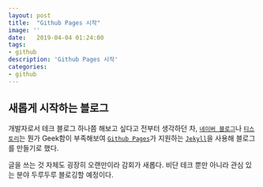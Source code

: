 ```yaml
---
layout: post
title:  "Github Pages 시작"
image: ''
date:   2019-04-04 01:24:00
tags:
- github
description: 'Github Pages 시작'
categories:
- github
---
```


## 새롭게 시작하는 블로그

개발자로서 테크 블로그 하나쯤 해보고 싶다고 전부터 생각하던 차, [`네이버 블로그`](https://section.blog.naver.com)나 [`티스토리`](https://www.tistory.com/)는 뭔가 Geek함이 부족해보여 [`Github Pages`](https://pages.github.com/)가 지원하는 [`Jekyll`](<http://jekyllrb-ko.github.io/>)을 사용해 블로그를 만들기로 했다.

글을 쓰는 것 자체도 굉장히 오랜만이라 감회가 새롭다. 비단 테크 뿐만 아니라 관심 있는 분야 두루두루 블로깅할 예정이다. 

